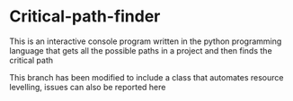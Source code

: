 # Critical-path-finder
This is an interactive console program written in the python programming language that gets all the possible paths in a project and then finds the critical path

This branch has been modified to include a class that automates resource levelling, issues can also be reported here


